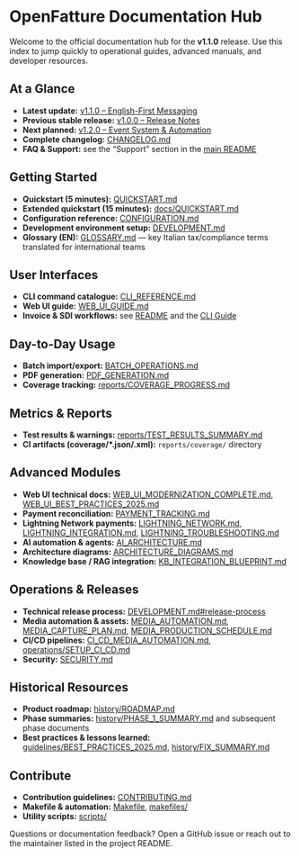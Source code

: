 # OpenFatture Documentation Hub

Welcome to the official documentation hub for the **v1.1.0** release. Use this index to jump quickly to operational guides, advanced manuals, and developer resources.

## At a Glance
- **Latest update:** [v1.1.0 – English-First Messaging](releases/v1.1.0.md)
- **Previous stable release:** [v1.0.0 – Release Notes](releases/v1.0.0.md)
- **Next planned:** [v1.2.0 – Event System & Automation](history/NEXT_RELEASE_PLAN.md)
- **Complete changelog:** [CHANGELOG.md](../CHANGELOG.md)
- **FAQ & Support:** see the “Support” section in the [main README](../README.md#support)

## Getting Started
- **Quickstart (5 minutes):** [QUICKSTART.md](../QUICKSTART.md)
- **Extended quickstart (15 minutes):** [docs/QUICKSTART.md](QUICKSTART.md)
- **Configuration reference:** [CONFIGURATION.md](CONFIGURATION.md)
- **Development environment setup:** [DEVELOPMENT.md](DEVELOPMENT.md)
- **Glossary (EN):** [GLOSSARY.md](GLOSSARY.md) — key Italian tax/compliance terms translated for international teams

## User Interfaces
- **CLI command catalogue:** [CLI_REFERENCE.md](CLI_REFERENCE.md)
- **Web UI guide:** [WEB_UI_GUIDE.md](WEB_UI_GUIDE.md)
- **Invoice & SDI workflows:** see [README](../README.md#usage) and the [CLI Guide](CLI_REFERENCE.md)

## Day-to-Day Usage
- **Batch import/export:** [BATCH_OPERATIONS.md](BATCH_OPERATIONS.md)
- **PDF generation:** [PDF_GENERATION.md](PDF_GENERATION.md)
- **Coverage tracking:** [reports/COVERAGE_PROGRESS.md](reports/COVERAGE_PROGRESS.md)

## Metrics & Reports
- **Test results & warnings:** [reports/TEST_RESULTS_SUMMARY.md](reports/TEST_RESULTS_SUMMARY.md)
- **CI artifacts (coverage/*.json/.xml):** `reports/coverage/` directory

## Advanced Modules
- **Web UI technical docs:** [WEB_UI_MODERNIZATION_COMPLETE.md](WEB_UI_MODERNIZATION_COMPLETE.md), [WEB_UI_BEST_PRACTICES_2025.md](WEB_UI_BEST_PRACTICES_2025.md)
- **Payment reconciliation:** [PAYMENT_TRACKING.md](PAYMENT_TRACKING.md)
- **Lightning Network payments:** [LIGHTNING_NETWORK.md](LIGHTNING_NETWORK.md), [LIGHTNING_INTEGRATION.md](LIGHTNING_INTEGRATION.md), [LIGHTNING_TROUBLESHOOTING.md](LIGHTNING_TROUBLESHOOTING.md)
- **AI automation & agents:** [AI_ARCHITECTURE.md](AI_ARCHITECTURE.md)
- **Architecture diagrams:** [ARCHITECTURE_DIAGRAMS.md](ARCHITECTURE_DIAGRAMS.md)
- **Knowledge base / RAG integration:** [KB_INTEGRATION_BLUEPRINT.md](KB_INTEGRATION_BLUEPRINT.md)

## Operations & Releases
- **Technical release process:** [DEVELOPMENT.md#release-process](DEVELOPMENT.md#release-process)
- **Media automation & assets:** [MEDIA_AUTOMATION.md](MEDIA_AUTOMATION.md), [MEDIA_CAPTURE_PLAN.md](MEDIA_CAPTURE_PLAN.md), [MEDIA_PRODUCTION_SCHEDULE.md](MEDIA_PRODUCTION_SCHEDULE.md)
- **CI/CD pipelines:** [CI_CD_MEDIA_AUTOMATION.md](CI_CD_MEDIA_AUTOMATION.md), [operations/SETUP_CI_CD.md](operations/SETUP_CI_CD.md)
- **Security:** [SECURITY.md](../SECURITY.md)

## Historical Resources
- **Product roadmap:** [history/ROADMAP.md](history/ROADMAP.md)
- **Phase summaries:** [history/PHASE_1_SUMMARY.md](history/PHASE_1_SUMMARY.md) and subsequent phase documents
- **Best practices & lessons learned:** [guidelines/BEST_PRACTICES_2025.md](guidelines/BEST_PRACTICES_2025.md), [history/FIX_SUMMARY.md](history/FIX_SUMMARY.md)

## Contribute
- **Contribution guidelines:** [CONTRIBUTING.md](../CONTRIBUTING.md)
- **Makefile & automation:** [Makefile](../Makefile), [makefiles/](../makefiles)
- **Utility scripts:** [scripts/](../scripts)

Questions or documentation feedback? Open a GitHub issue or reach out to the maintainer listed in the project README.
